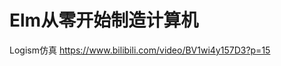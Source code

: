# Elm从零开始制造计算机

















Logism仿真
https://www.bilibili.com/video/BV1wi4y157D3?p=15




































